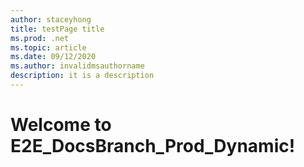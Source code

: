 ```yaml
---
author: staceyhong
title: testPage title
ms.prod: .net
ms.topic: article
ms.date: 09/12/2020
ms.author: invalidmsauthorname
description: it is a description
---
```


# Welcome to E2E_DocsBranch_Prod_Dynamic!
